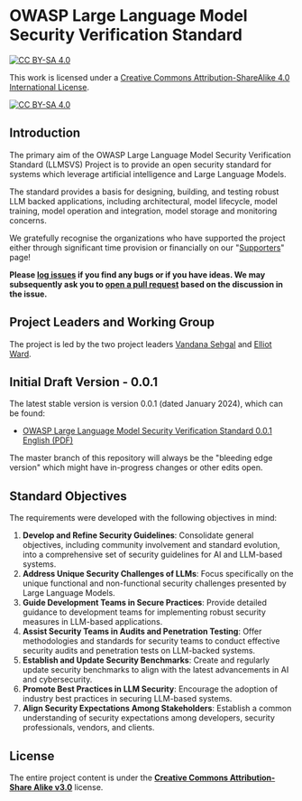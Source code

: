  # OWASP Large Language Model Security Verification Standard
[![CC BY-SA 4.0][cc-by-sa-shield]][cc-by-sa]

This work is licensed under a
[Creative Commons Attribution-ShareAlike 4.0 International License][cc-by-sa].

[![CC BY-SA 4.0][cc-by-sa-image]][cc-by-sa]

[cc-by-sa]: http://creativecommons.org/licenses/by-sa/4.0/
[cc-by-sa-image]: https://licensebuttons.net/l/by-sa/4.0/88x31.png
[cc-by-sa-shield]: https://img.shields.io/badge/License-CC%20BY--SA%204.0-blue.svg
 
## Introduction

The primary aim of the OWASP Large Language Model Security Verification Standard (LLMSVS) Project is to provide an open security standard for systems which leverage artificial intelligence and Large Language Models.

The standard provides a basis for designing, building, and testing robust LLM backed applications, including architectural, model lifecycle, model training, model operation and integration, model storage and monitoring concerns.

We gratefully recognise the organizations who have supported the project either through significant time provision or financially on our "[Supporters](SUPPORTERS.md)" page!

**Please [log issues](https://github.com/OWASP/www-project-llm-verification-standard/issues) if you find any bugs or if you have ideas. We may subsequently ask you to [open a pull request](https://github.com/OWASP/www-project-llm-verification-standard/pulls) based on the discussion in the issue.**

## Project Leaders and Working Group

The project is led by the two project leaders [Vandana Sehgal](#) and [Elliot Ward](https://github.com/mowzk).

## Initial Draft Version - 0.0.1

The latest stable version is version 0.0.1 (dated January 2024), which can be found:
* [OWASP Large Language Model Security Verification Standard 0.0.1 English (PDF)](#)

The master branch of this repository will always be the "bleeding edge version" which might have in-progress changes or other edits open.

## Standard Objectives

The requirements were developed with the following objectives in mind:

1. **Develop and Refine Security Guidelines**: Consolidate general objectives, including community involvement and standard evolution, into a comprehensive set of security guidelines for AI and LLM-based systems.
2. **Address Unique Security Challenges of LLMs**: Focus specifically on the unique functional and non-functional security challenges presented by Large Language Models.
3. **Guide Development Teams in Secure Practices**: Provide detailed guidance to development teams for implementing robust security measures in LLM-based applications.
4. **Assist Security Teams in Audits and Penetration Testing**: Offer methodologies and standards for security teams to conduct effective security audits and penetration tests on LLM-backed systems.
5. **Establish and Update Security Benchmarks**: Create and regularly update security benchmarks to align with the latest advancements in AI and cybersecurity.
6. **Promote Best Practices in LLM Security**: Encourage the adoption of industry best practices in securing LLM-based systems.
7. **Align Security Expectations Among Stakeholders**: Establish a common understanding of security expectations among developers, security professionals, vendors, and clients.

## License

The entire project content is under the **[Creative Commons Attribution-Share Alike v3.0](https://creativecommons.org/licenses/by-sa/3.0/)** license.
